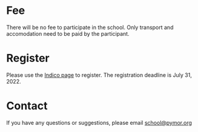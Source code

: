 <!--
.. title: Participate
.. slug: participate
.. date: 2022-02-22 12:22:35 UTC+01:00
.. tags:
.. category:
.. link:
.. description:
.. type: text
.. hidetitle: True
-->

# Fee

There will be no fee to participate in the school.
Only transport and accomodation need to be paid by the participant.

# Register

Please use the [Indico page](https://indico3.mpi-magdeburg.mpg.de/event/25/) to
register.
The registration deadline is July 31, 2022.

# Contact

If you have any questions or suggestions,
please email [school@pymor.org](mailto:school@pymor.org)
